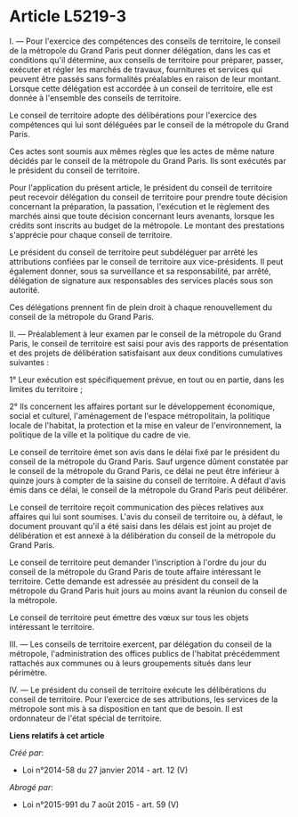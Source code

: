 # Article L5219-3

I. ― Pour l'exercice des compétences des conseils de territoire, le conseil de la métropole du Grand Paris peut donner
délégation, dans les cas et conditions qu'il détermine, aux conseils de territoire pour préparer, passer, exécuter et régler
les marchés de travaux, fournitures et services qui peuvent être passés sans formalités préalables en raison de leur montant.
Lorsque cette délégation est accordée à un conseil de territoire, elle est donnée à l'ensemble des conseils de territoire. 

Le conseil de territoire adopte des délibérations pour l'exercice des compétences qui lui sont déléguées par le conseil de la
métropole du Grand Paris. 

Ces actes sont soumis aux mêmes règles que les actes de même nature décidés par le conseil de la métropole du Grand Paris.
Ils sont exécutés par le président du conseil de territoire. 

Pour l'application du présent article, le président du conseil de territoire peut recevoir délégation du conseil de
territoire pour prendre toute décision concernant la préparation, la passation, l'exécution et le règlement des marchés ainsi
que toute décision concernant leurs avenants, lorsque les crédits sont inscrits au budget de la métropole. Le montant des
prestations s'apprécie pour chaque conseil de territoire. 

Le président du conseil de territoire peut subdéléguer par arrêté les attributions confiées par le conseil de territoire aux
vice-présidents. Il peut également donner, sous sa surveillance et sa responsabilité, par arrêté, délégation de signature aux
responsables des services placés sous son autorité. 

Ces délégations prennent fin de plein droit à chaque renouvellement du conseil de la métropole du Grand Paris. 

II. ― Préalablement à leur examen par le conseil de la métropole du Grand Paris, le conseil de territoire est saisi pour avis
des rapports de présentation et des projets de délibération satisfaisant aux deux conditions cumulatives suivantes : 

1° Leur exécution est spécifiquement prévue, en tout ou en partie, dans les limites du territoire ; 

2° Ils concernent les affaires portant sur le développement économique, social et culturel, l'aménagement de l'espace
métropolitain, la politique locale de l'habitat, la protection et la mise en valeur de l'environnement, la politique de la
ville et la politique du cadre de vie. 

Le conseil de territoire émet son avis dans le délai fixé par le président du conseil de la métropole du Grand Paris. Sauf
urgence dûment constatée par le conseil de la métropole du Grand Paris, ce délai ne peut être inférieur à quinze jours à
compter de la saisine du conseil de territoire. A défaut d'avis émis dans ce délai, le conseil de la métropole du Grand Paris
peut délibérer. 

Le conseil de territoire reçoit communication des pièces relatives aux affaires qui lui sont soumises. L'avis du conseil de
territoire ou, à défaut, le document prouvant qu'il a été saisi dans les délais est joint au projet de délibération et est
annexé à la délibération du conseil de la métropole du Grand Paris. 

Le conseil de territoire peut demander l'inscription à l'ordre du jour du conseil de la métropole du Grand Paris de toute
affaire intéressant le territoire. Cette demande est adressée au président du conseil de la métropole du Grand Paris huit
jours au moins avant la réunion du conseil de la métropole. 

Le conseil de territoire peut émettre des vœux sur tous les objets intéressant le territoire. 

III. ― Les conseils de territoire exercent, par délégation du conseil de la métropole, l'administration des offices publics
de l'habitat précédemment rattachés aux communes ou à leurs groupements situés dans leur périmètre. 

IV. ― Le président du conseil de territoire exécute les délibérations du conseil de territoire. Pour l'exercice de ses
attributions, les services de la métropole sont mis à sa disposition en tant que de besoin. Il est ordonnateur de l'état
spécial de territoire.

**Liens relatifs à cet article**

_Créé par_:

  - Loi n°2014-58 du 27 janvier 2014 - art. 12 (V)

_Abrogé par_:

  - Loi n°2015-991 du 7 août 2015 - art. 59 (V)
